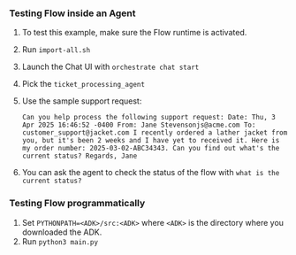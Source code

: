 ### Testing Flow inside an Agent

1. To test this example, make sure the Flow runtime is activated.
2. Run `import-all.sh` 
3. Launch the Chat UI with `orchestrate chat start`
4. Pick the `ticket_processing_agent`
5. Use the sample support request: 
    
    `Can you help process the following support request: Date: Thu, 3 Apr 2025 16:46:52 -0400 From: Jane Stevensonjs@acme.com To: customer_support@jacket.com I recently ordered a lather jacket from you, but it's been 2 weeks and I have yet to received it. Here is my order number: 2025-03-02-ABC34343. Can you find out what's the current status? Regards, Jane`
    
6. You can ask the agent to check the status of the flow with `what is the current status?`

### Testing Flow programmatically

1. Set `PYTHONPATH=<ADK>/src:<ADK>`  where `<ADK>` is the directory where you downloaded the ADK.
2. Run `python3 main.py`
